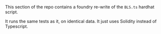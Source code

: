 This section of the repo contains a foundry re-write of the `BLS.ts`
hardhat script.

It runs the same tests as it, on identical data. It just uses Solidity
instead of Typescript.
